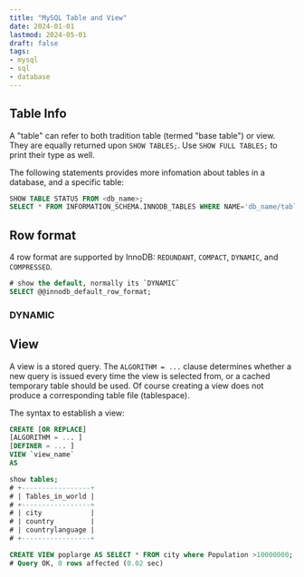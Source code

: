 ```yaml
---
title: "MySQL Table and View"
date: 2024-01-01
lastmod: 2024-05-01
draft: false
tags:
- mysql
- sql
- database
---
```


Table Info
-------------

A "table" can refer to both tradition table (termed "base table") or view. They are equally returned upon `SHOW TABLES;`. Use `SHOW FULL TABLES;` to print their type as well.

The following statements provides more infomation about tables in a database, and a specific table:

```sql
SHOW TABLE STATUS FROM <db_name>;
SELECT * FROM INFORMATION_SCHEMA.INNODB_TABLES WHERE NAME='db_name/table_name' \G
```

Row format
------

4 row format are supported by InnoDB: `REDUNDANT`, `COMPACT`, `DYNAMIC`, and `COMPRESSED`.

```sql
# show the default, normally its `DYNAMIC`
SELECT @@innodb_default_row_format;
```

### DYNAMIC

View
----------

A view is a stored query. The `ALGORITHM = ...` clause determines whether a new query is issued every time the view is selected from, or a cached temporary table should be used. Of course creating a view does not produce a corresponding table file (tablespace).

The syntax to establish a view:

```sql
CREATE [OR REPLACE]
[ALGORITHM = ... ]
[DEFINER = ... ]
VIEW `view_name`
AS  
```

```sql
show tables;
# +-----------------+
# | Tables_in_world |
# +-----------------+
# | city            |
# | country         |
# | countrylanguage |
# +-----------------+

CREATE VIEW poplarge AS SELECT * FROM city where Population >10000000;
# Query OK, 0 rows affected (0.02 sec)
